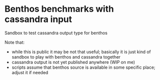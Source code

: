 # Benthos benchmarks with cassandra input

Sandbox to test cassandra output type for benthos

Note that:

- while this is public it may be not that useful; basically it is just kind of sandbox to play with benthos and cassandra together
- cassandra output is not yet published anywhere (WIP on me)
- scripts assume that benthos source is available in some specific place; adjust it if needed
